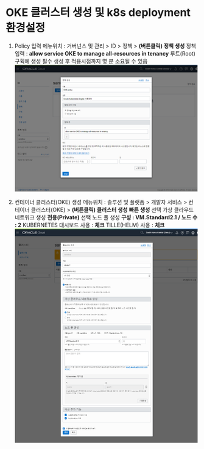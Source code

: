 # OKE 클러스터 생성 및 k8s deployment 환경설정

 1. Policy 입력
 메뉴위치 : 거버넌스 및 관리 > ID > 정책 > **(버튼클릭) 정책 생성**
 정책입력 : **allow service OKE to manage all-resources in tenancy**
 루트(Root) 구획에 생성 필수
 생성 후 적용시점까지 몇 분 소요될 수 있음
 ![](resources/images/image01.png)
 
 2. 컨테이너 클러스터(OKE) 생성
 메뉴위치 : 솔루션 및 플랫폼 > 개발자 서비스 > 컨테이너 클러스터(OKE) > **(버튼클릭) 클러스터 생성**
 **빠른 생성** 선택
 가상 클라우드 네트워크 생성 **전용(Private)** 선택
 노드 풀 생성 **구성 : VM.Standard2.1 / 노드 수 : 2**
 KUBERNETES 대시보드 사용 : **체크**
 TILLE(HELM) 사용 : **체크**
 ![](resources/images/image02.png)
